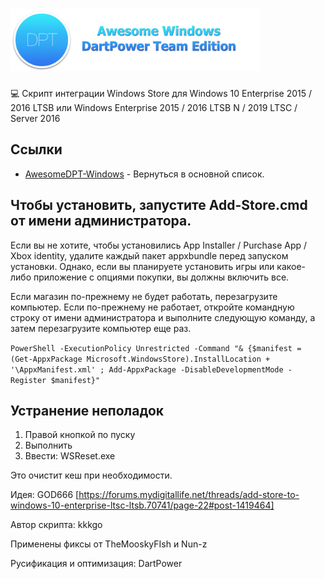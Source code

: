 # <img src="https://raw.githubusercontent.com/dpteam/AwesomeDPT-WindowsSoft/master/content/logo.png?raw=true" width="400">

💻 Скрипт интеграции Windows Store для Windows 10 Enterprise 2015 / 2016 LTSB или Windows Enterprise 2015 / 2016 LTSB N / 2019 LTSC / Server 2016

## Ссылки

- [AwesomeDPT-Windows](https://dpteam.github.io/AwesomeDPT-Windows) - Вернуться в основной список.

## Чтобы установить, запустите Add-Store.cmd от имени администратора. 
Если вы не хотите, чтобы установились App Installer / Purchase App / Xbox identity, удалите каждый пакет appxbundle перед запуском установки. Однако, если вы планируете установить игры или какое-либо приложение с опциями покупки, вы должны включить все. 

Если магазин по-прежнему не будет работать, перезагрузите компьютер. Если по-прежнему не работает, откройте командную строку от имени администратора и выполните следующую команду, а затем перезагрузите компьютер еще раз. 

```PowerShell -ExecutionPolicy Unrestricted -Command "& {$manifest = (Get-AppxPackage Microsoft.WindowsStore).InstallLocation + '\AppxManifest.xml' ; Add-AppxPackage -DisableDevelopmentMode -Register $manifest}"```    

## Устранение неполадок 
1. Правой кнопкой по пуску 
2. Выполнить 
3. Ввести: WSReset.exe 

Это очистит кеш при необходимости. 


Идея: GOD666 [https://forums.mydigitallife.net/threads/add-store-to-windows-10-enterprise-ltsc-ltsb.70741/page-22#post-1419464] 

Автор скрипта: kkkgo 

Применены фиксы от TheMooskyFIsh и Nun-z 

Русификация и оптимизация: DartPower